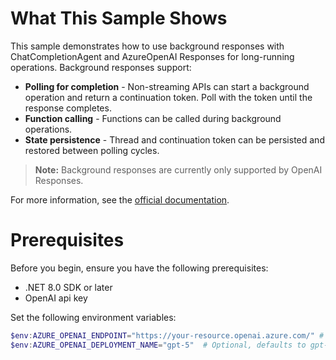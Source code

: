 # What This Sample Shows

This sample demonstrates how to use background responses with ChatCompletionAgent and AzureOpenAI Responses for long-running operations. Background responses support:

- **Polling for completion** - Non-streaming APIs can start a background operation and return a continuation token. Poll with the token until the response completes.
- **Function calling** - Functions can be called during background operations.
- **State persistence** - Thread and continuation token can be persisted and restored between polling cycles.

> **Note:** Background responses are currently only supported by OpenAI Responses.

For more information, see the [official documentation](https://learn.microsoft.com/en-us/agent-framework/user-guide/agents/agent-background-responses?pivots=programming-language-csharp).

# Prerequisites

Before you begin, ensure you have the following prerequisites:

- .NET 8.0 SDK or later
- OpenAI api key

Set the following environment variables:

```powershell
$env:AZURE_OPENAI_ENDPOINT="https://your-resource.openai.azure.com/" # Replace with your Azure OpenAI resource endpoint
$env:AZURE_OPENAI_DEPLOYMENT_NAME="gpt-5"  # Optional, defaults to gpt-5
```